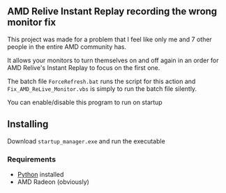 ## AMD Relive Instant Replay recording the wrong monitor fix

This project was made for a problem that I feel like only me and 7 other people in the entire AMD community has.

It allows your monitors to turn themselves on and off again in an order for AMD Relive's Instant Replay to focus on the first one.

The batch file ```ForceRefresh.bat``` runs the script for this action and ```Fix_AMD_ReLive_Monitor.vbs``` is simply to run the batch file silently.

You can enable/disable this program to run on startup

## Installing

Download ```startup_manager.exe``` and run the executable

### Requirements

- [Python](https://www.python.org/downloads/) installed
- AMD Radeon (obviously)